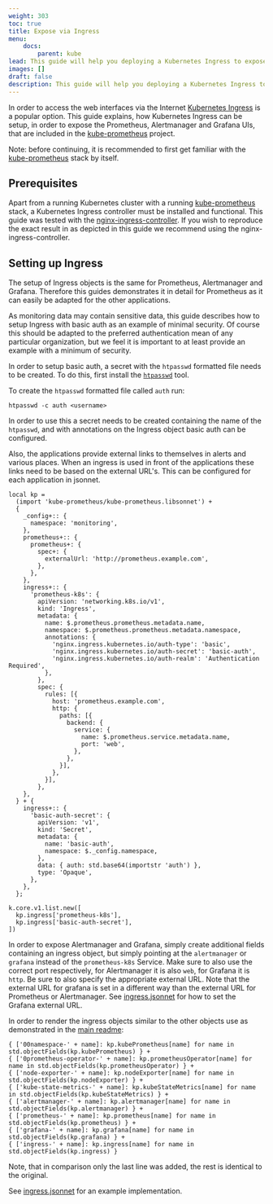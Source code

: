 ```yaml
---
weight: 303
toc: true
title: Expose via Ingress
menu:
    docs:
        parent: kube
lead: This guide will help you deploying a Kubernetes Ingress to expose Prometheus, Alertmanager and Grafana.
images: []
draft: false
description: This guide will help you deploying a Kubernetes Ingress to expose Prometheus, Alertmanager and Grafana.
---
```


In order to access the web interfaces via the Internet [Kubernetes Ingress](https://kubernetes.io/docs/concepts/services-networking/ingress/) is a popular option. This guide explains, how Kubernetes Ingress can be setup, in order to expose the Prometheus, Alertmanager and Grafana UIs, that are included in the [kube-prometheus](https://github.com/prometheus-operator/kube-prometheus) project.

Note: before continuing, it is recommended to first get familiar with the [kube-prometheus](https://github.com/prometheus-operator/kube-prometheus) stack by itself.

## Prerequisites

Apart from a running Kubernetes cluster with a running [kube-prometheus](https://github.com/prometheus-operator/kube-prometheus) stack, a Kubernetes Ingress controller must be installed and functional. This guide was tested with the [nginx-ingress-controller](https://github.com/kubernetes/ingress-nginx). If you wish to reproduce the exact result in as depicted in this guide we recommend using the nginx-ingress-controller.

## Setting up Ingress

The setup of Ingress objects is the same for Prometheus, Alertmanager and Grafana. Therefore this guides demonstrates it in detail for Prometheus as it can easily be adapted for the other applications.

As monitoring data may contain sensitive data, this guide describes how to setup Ingress with basic auth as an example of minimal security. Of course this should be adapted to the preferred authentication mean of any particular organization, but we feel it is important to at least provide an example with a minimum of security.

In order to setup basic auth, a secret with the `htpasswd` formatted file needs to be created. To do this, first install the [`htpasswd`](https://httpd.apache.org/docs/2.4/programs/htpasswd.html) tool.

To create the `htpasswd` formatted file called `auth` run:

```
htpasswd -c auth <username>
```

In order to use this a secret needs to be created containing the name of the `htpasswd`, and with annotations on the Ingress object basic auth can be configured.

Also, the applications provide external links to themselves in alerts and various places. When an ingress is used in front of the applications these links need to be based on the external URL's. This can be configured for each application in jsonnet.

```jsonnet
local kp =
  (import 'kube-prometheus/kube-prometheus.libsonnet') +
  {
    _config+:: {
      namespace: 'monitoring',
    },
    prometheus+:: {
      prometheus+: {
        spec+: {
          externalUrl: 'http://prometheus.example.com',
        },
      },
    },
    ingress+:: {
      'prometheus-k8s': {
        apiVersion: 'networking.k8s.io/v1',
        kind: 'Ingress',
        metadata: {
          name: $.prometheus.prometheus.metadata.name,
          namespace: $.prometheus.prometheus.metadata.namespace,
          annotations: {
            'nginx.ingress.kubernetes.io/auth-type': 'basic',
            'nginx.ingress.kubernetes.io/auth-secret': 'basic-auth',
            'nginx.ingress.kubernetes.io/auth-realm': 'Authentication Required',
          },
        },
        spec: {
          rules: [{
            host: 'prometheus.example.com',
            http: {
              paths: [{
                backend: {
                  service: {
                    name: $.prometheus.service.metadata.name,
                    port: 'web',
                  },
                },
              }],
            },
          }],
        },
    },
  } + {
    ingress+:: {
      'basic-auth-secret': {
        apiVersion: 'v1',
        kind: 'Secret',
        metadata: {
          name: 'basic-auth',
          namespace: $._config.namespace,
        },
        data: { auth: std.base64(importstr 'auth') },
        type: 'Opaque',
      },
    },
  };

k.core.v1.list.new([
  kp.ingress['prometheus-k8s'],
  kp.ingress['basic-auth-secret'],
])
```

In order to expose Alertmanager and Grafana, simply create additional fields containing an ingress object, but simply pointing at the `alertmanager` or `grafana` instead of the `prometheus-k8s` Service. Make sure to also use the correct port respectively, for Alertmanager it is also `web`, for Grafana it is `http`. Be sure to also specify the appropriate external URL. Note that the external URL for grafana is set in a different way than the external URL for Prometheus or Alertmanager. See [ingress.jsonnet](../../examples/ingress.jsonnet) for how to set the Grafana external URL.

In order to render the ingress objects similar to the other objects use as demonstrated in the [main readme](../../README.md):

```
{ ['00namespace-' + name]: kp.kubePrometheus[name] for name in std.objectFields(kp.kubePrometheus) } +
{ ['0prometheus-operator-' + name]: kp.prometheusOperator[name] for name in std.objectFields(kp.prometheusOperator) } +
{ ['node-exporter-' + name]: kp.nodeExporter[name] for name in std.objectFields(kp.nodeExporter) } +
{ ['kube-state-metrics-' + name]: kp.kubeStateMetrics[name] for name in std.objectFields(kp.kubeStateMetrics) } +
{ ['alertmanager-' + name]: kp.alertmanager[name] for name in std.objectFields(kp.alertmanager) } +
{ ['prometheus-' + name]: kp.prometheus[name] for name in std.objectFields(kp.prometheus) } +
{ ['grafana-' + name]: kp.grafana[name] for name in std.objectFields(kp.grafana) } +
{ ['ingress-' + name]: kp.ingress[name] for name in std.objectFields(kp.ingress) }
```

Note, that in comparison only the last line was added, the rest is identical to the original.

See [ingress.jsonnet](../../examples/ingress.jsonnet) for an example implementation.
